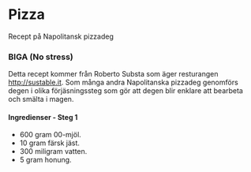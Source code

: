 # Pizza
Recept på Napolitansk pizzadeg

### BIGA (No stress)
Detta recept kommer från Roberto Substa som äger resturangen http://sustable.it.
Som många andra Napolitanska pizzadeg genomförs degen i olika förjäsningssteg som gör att degen blir enklare att bearbeta och smälta i magen.
#### Ingredienser - Steg 1
- 600 gram 00-mjöl.
- 10 gram färsk jäst.
- 300 miligram vatten.
- 5 gram honung.


